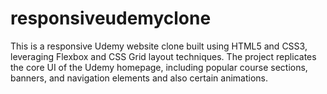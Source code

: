 # responsiveudemyclone
This is a responsive Udemy website clone built using HTML5 and CSS3, leveraging Flexbox and CSS Grid layout techniques. The project replicates the core UI of the Udemy homepage, including popular course sections, banners, and navigation elements and also certain animations.
